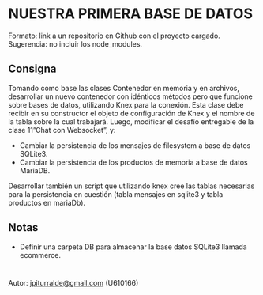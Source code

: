 # NUESTRA PRIMERA BASE DE DATOS
Formato: link a un repositorio en Github con el proyecto cargado.
Sugerencia: no incluir los node_modules.

## Consigna
Tomando como base las clases Contenedor en memoria y en archivos, desarrollar un nuevo contenedor con idénticos métodos pero que funcione sobre bases de datos, utilizando Knex para la conexión. Esta clase debe recibir en su constructor el objeto de configuración de Knex y el nombre de la tabla sobre la cual trabajará. Luego, modificar el desafío entregable de la clase 11”Chat con Websocket”, y:

 - Cambiar la persistencia de los mensajes de filesystem a base de datos SQLite3.
 - Cambiar la persistencia de los productos de memoria a base de datos MariaDB.

Desarrollar también un script que utilizando knex cree las tablas necesarias para la persistencia en cuestión (tabla mensajes en sqlite3 y tabla productos en mariaDb).

## Notas
 - Definir una carpeta DB para almacenar la base datos SQLite3 llamada ecommerce.

#
Autor: jpiturralde@gmail.com (U610166)